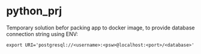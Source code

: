# python_prj

Temporary solution befor packing app to docker image, to provide database connection string using ENV:
```
export URI='postgresql://<username>:<psw>@localhost:<port>/<database>'
```